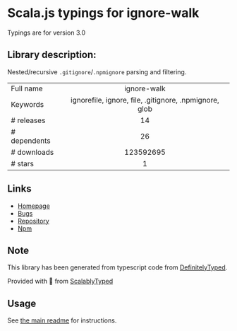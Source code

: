 
# Scala.js typings for ignore-walk

Typings are for version 3.0

## Library description:
Nested/recursive `.gitignore`/`.npmignore` parsing and filtering.

|                    |                 |
| ------------------ | :-------------: |
| Full name          | ignore-walk |
| Keywords           | ignorefile, ignore, file, .gitignore, .npmignore, glob |
| # releases         | 14 |
| # dependents       | 26 |
| # downloads        | 123592695 |
| # stars            | 1 |

## Links
- [Homepage](https://github.com/isaacs/ignore-walk#readme)
- [Bugs](https://github.com/isaacs/ignore-walk/issues)
- [Repository](https://github.com/isaacs/ignore-walk)
- [Npm](https://www.npmjs.com/package/ignore-walk)
    


## Note
This library has been generated from typescript code from [DefinitelyTyped](https://definitelytyped.org).

Provided with :purple_heart: from [ScalablyTyped](https://github.com/oyvindberg/ScalablyTyped)

## Usage
See [the main readme](../../readme.md) for instructions.


